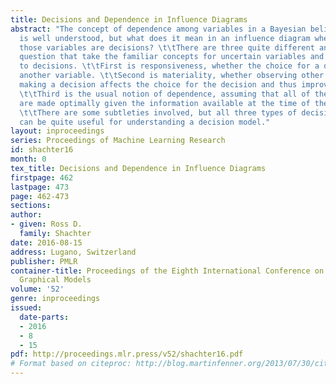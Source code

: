 ```yaml
---
title: Decisions and Dependence in Influence Diagrams
abstract: "The concept of dependence among variables in a Bayesian belief network
  is well understood, but what does it mean in an influence diagram where some of
  those variables are decisions? \t\tThere are three quite different answers to this
  question that take the familiar concepts for uncertain variables and extend them
  to decisions. \t\tFirst is responsiveness, whether the choice for a decision affects
  another variable. \t\tSecond is materiality, whether observing other variables before
  making a decision affects the choice for the decision and thus improves its quality.
  \t\tThird is the usual notion of dependence, assuming that all of the decisions
  are made optimally given the information available at the time of the decisions.
  \t\tThere are some subtleties involved, but all three types of decision dependence
  can be quite useful for understanding a decision model."
layout: inproceedings
series: Proceedings of Machine Learning Research
id: shachter16
month: 0
tex_title: Decisions and Dependence in Influence Diagrams
firstpage: 462
lastpage: 473
page: 462-473
sections: 
author:
- given: Ross D.
  family: Shachter
date: 2016-08-15
address: Lugano, Switzerland
publisher: PMLR
container-title: Proceedings of the Eighth International Conference on Probabilistic
  Graphical Models
volume: '52'
genre: inproceedings
issued:
  date-parts:
  - 2016
  - 8
  - 15
pdf: http://proceedings.mlr.press/v52/shachter16.pdf
# Format based on citeproc: http://blog.martinfenner.org/2013/07/30/citeproc-yaml-for-bibliographies/
---
```

